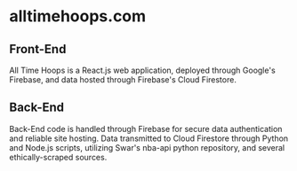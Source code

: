 # alltimehoops.com

## Front-End
All Time Hoops is a React.js web application, deployed through Google's Firebase, and data hosted through Firebase's Cloud Firestore. 

## Back-End
Back-End code is handled through Firebase for secure data authentication and reliable site hosting. 
Data transmitted to Cloud Firestore through Python and Node.js scripts, utilizing Swar's nba-api python repository, and several ethically-scraped sources.
